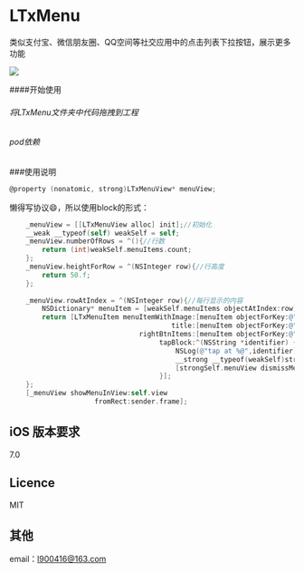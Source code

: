 # LTxMenu
类似支付宝、微信朋友圈、QQ空间等社交应用中的点击列表下拉按钮，展示更多功能

![](https://github.com/l900416/LTxMenu/blob/master/screenshots/1.gif)<br>

####开始使用
###### 将LTxMenu文件夹中代码拖拽到工程
###### pod依赖


###使用说明
```Objective-C
@property (nonatomic, strong)LTxMenuView* menuView;
```
懒得写协议😄，所以使用block的形式：
```Objective-C
    _menuView = [[LTxMenuView alloc] init];//初始化
    __weak __typeof(self) weakSelf = self;
    _menuView.numberOfRows = ^(){//行数
        return (int)weakSelf.menuItems.count;
    };
    _menuView.heightForRow = ^(NSInteger row){//行高度
        return 50.f;
    };
    
    _menuView.rowAtIndex = ^(NSInteger row){//每行显示的内容
        NSDictionary* menuItem = [weakSelf.menuItems objectAtIndex:row];
        return [LTxMenuItem menuItemWithImage:[menuItem objectForKey:@"image"]
                                        title:[menuItem objectForKey:@"title"]
                                rightBtnItems:[menuItem objectForKey:@"more"]
                                     tapBlock:^(NSString *identifier) {
                                         NSLog(@"tap at %@",identifier);
                                         __strong __typeof(weakSelf)strongSelf = weakSelf;
                                         [strongSelf.menuView dismissMenu];
                                     }];
    };
    [_menuView showMenuInView:self.view
                     fromRect:sender.frame];
```

## iOS 版本要求
7.0

## Licence
MIT

## 其他
email：l900416@163.com
